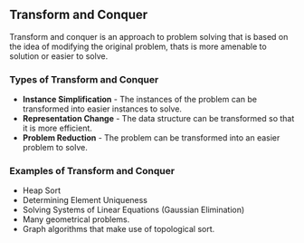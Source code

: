 ## Transform and Conquer
Transform and conquer is an approach to problem solving that is based on the idea of modifying the original problem, thats is more amenable to solution or easier to solve.


### Types of Transform and Conquer
- **Instance Simplification** - The instances of the problem can be transformed into easier instances to solve.
- **Representation Change** - The data structure can be transformed so that it is more efficient.
- **Problem Reduction** - The problem can be transformed into an easier problem to solve.


### Examples of Transform and Conquer
- Heap Sort
- Determining Element Uniqueness
- Solving Systems of Linear Equations (Gaussian Elimination)
- Many geometrical problems.
- Graph algorithms that make use of topological sort.
